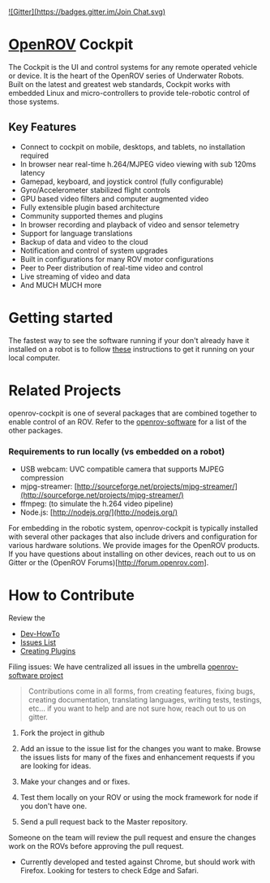 [![Gitter](https://badges.gitter.im/Join Chat.svg)](https://gitter.im/OpenROV/discuss?utm_source=badge&utm_medium=badge&utm_campaign=pr-badge&utm_content=badge)

# [OpenROV](http://openrov.com/) Cockpit

The Cockpit is the UI and control systems for any remote operated vehicle or device.  It is the heart of the OpenROV series of Underwater Robots.  
Built on the latest and greatest web standards, Cockpit works with embedded Linux and micro-controllers to provide tele-robotic control of those systems.  

## Key Features
* Connect to cockpit on mobile, desktops, and tablets, no installation required
* In browser near real-time h.264/MJPEG video viewing with sub 120ms latency
* Gamepad, keyboard, and joystick control (fully configurable)
* Gyro/Accelerometer stabilized flight controls 
* GPU based video filters and computer augmented video
* Fully extensible plugin based architecture
* Community supported themes and plugins
* In browser recording and playback of video and sensor telemetry
* Support for language translations
* Backup of data and video to the cloud
* Notification and control of system upgrades
* Built in configurations for many ROV motor configurations
* Peer to Peer distribution of real-time video and control
* Live streaming of video and data
* And MUCH MUCH more


# Getting started
The fastest way to see the software running if your don't already have it installed on a robot is to follow [these](docs/DEV-HOWTO.md) instructions to get it running on your local computer.

# Related Projects

openrov-cockpit is one of several packages that are combined together to enable control of an ROV.  Refer to the [openrov-software](https://github.com/OpenROV/openrov-software) for a list of the other packages.

### Requirements to run locally (vs embedded on a robot)
- USB webcam:  UVC compatible camera that supports MJPEG compression
- mjpg-streamer:  [http://sourceforge.net/projects/mjpg-streamer/](http://sourceforge.net/projects/mjpg-streamer/)
- ffmpeg: (to simulate the h.264 video pipeline)
- Node.js:  [http://nodejs.org/](http://nodejs.org/)

For embedding in the robotic system, openrov-cockpit is typically installed with several other packages that also include drivers and configuration for various hardware solutions.  We provide images for the OpenROV products. If you have questions about installing on other devices, reach out to us on Gitter or the (OpenROV Forums)[http://forum.openrov.com].


# How to Contribute

Review the 
* [Dev-HowTo](docs/DEV-HOWTO.md)
* [Issues List](https://github.com/openrov/openrov-software/issues)
* [Creating Plugins](docs/CREATING-PLUGINS.md)

Filing issues: We have centralized all issues in the umbrella [openrov-software project](https://github.com/openrov/openrov-software/issues)

> Contributions come in all forms, from creating features, fixing bugs, creating documentation, translating languages, writing tests, testings, etc... if you want to help and are not sure how, reach out to us on gitter.

1) Fork the project in github

2) Add an issue to the issue list for the changes you want to make.  Browse the issues lists for many of the fixes and enhancement requests if you are looking for ideas.

3) Make your changes and or fixes.

4) Test them locally on your ROV or using the mock framework for node if you don't have one.

5) Send a pull request back to the Master repository.

Someone on the team will review the pull request and ensure the changes work on the ROVs before approving the pull request.

* Currently developed and tested against Chrome, but should work with Firefox.  Looking for testers to check Edge and Safari.